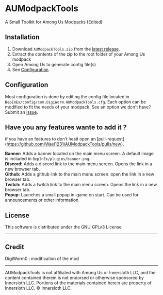 # AUModpackTools
A Small Toolkit for Among Us Modpacks (Edited)

## Installation
1. Download `AUModpackTools.zip` from the [latest release](https://github.com/Wael1231/AUModpackTools/releases).
2. Extract the contents of the zip to the root folder of your Among Us modpack
3. Open Among Us to generate config file(s)
4. See [Configuration]()

## Configuration
Most configuration is done by editing the config file located in `BepInEx/config/com.DigiWorm.AUModpackTools.cfg`. Each option can be modified to fit the needs of your modpack. See an option we don't have? Submit an [issue](https://github.com/Wael1231/AUModpackTools/issues/new).

## Have you any features wante to add it ?
if you have an features to don't hesit open an [pull-request] (https://github.com/Wael1231/AUModpackTools/pulls/new).

**Banner:** Adds a banner located on the main menu screen. A default image is included in `BepInEx/plugins/banner.png`.\
**Discord:** Adds a discord link to the main menu screen. Opens the link in a new browser tab.\
**Github:** Adds a github link to the main menu screen. open the link in a new browser tab.\
**Twitch:** Adds a twitch link to the main menu screen. Opens the link in a new browser tab.\
**Popup:** Launches a small popup in-game on start. Can be used for announcements or other information.

## License
This software is distributed under the GNU GPLv3 License

<hr />

## Credit
DigiWorm0 : modification of the mod 
<hr />

AUModpackTools is not affiliated with Among Us or Innersloth LLC, and the content contained therein is not endorsed or otherwise sponsored by Innersloth LLC. Portions of the materials contained herein are property of Innersloth LLC. © Innersloth LLC.
